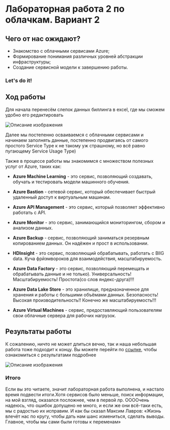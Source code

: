 # Лабораторная работа 2 по облачкам. Вариант 2

## Чего от нас ожидают?

* Знакомство с облачными сервисами Azure;
* Формирование понимания различных уровней абстракции инфраструктуры;
* Создание сервисной модели к завершению работы.

### Let's do it!

## Ход работы

Для начала перенесём слепок данных биллинга в excel, где мы сможем удобно его редактировать 

<image src="пустая_табл_лаб2.jpg" alt="Описание изображения">

Далее мы постепенно осваиваемся с облачными сервисами и начинаем заполнять данные, постепенно продвигаясь от самого простого Service Type к не такому уж страшному, но всё равно пугающему Service Usage Type)

Также в процессе работы мы знакомимся с множеством полезных услуг от Azure, таких как:

* **Azure Machine Learning** - это сервис, позволяющий создавать, обучать и тестировать модели машинного обучения.

* **Azure Bastion** - сетевой сервис, который обеспечивает быстрый удаленный доступ к виртуальным машинам.

* **Azure API Management** - это сервис, который позволяет эффективно работать с API.

* **Azure Monitor** - это сервис, занимающийся мониторингом, сбором и анализом данных.

* **Azure Backup** - сервис, позволяющий заниматься резервным копированием данных. Он надёжен и прост в использовании.

* **HDInsight** - это сервис, позволяющий обрабатывать, работать  с BIIG data. Куча фрйэмвороков для взаимодействия, масштабируемость.

* **Azure Data Factory** - это сервис, позволяющий перемещать и обрабатывать данные и не только). Универсальность! Масштабируемость! Простота(со слов яндекс-друга)!!!

* **Azure Data Lake Store** - это хранилище, предназначенное для хранения и работы с большими объёмами данных. Безопасность! Высокая производительность!! Конечно же масштабируемость!!!

* **Azure Virtual Machines** - сервис, предоставляющий пользователям свои облачные сервера для рабочих нагрузок.


## Результаты работы 
К сожалению, ничто не может длиться вечно, так и наша небольшая работа тоже подходит к концу. Вы можете перейти по [ссылке](https://docs.google.com/spreadsheets/d/1mWCmKERBdnl6kYehExm7Wq1iJ_Y5_x4N0apKDMtbiwY/edit?gid=0#gid=0), чтобы ознакомиться с результатами подробнее 

<image src="табл_лаб2.jpg" alt="Описание изображения">

### Итого

Если вы это читаете, значит лабораторная работа выполнена, и настало время подвести итоги.Хотя сервисов было меньше, поиск информации, на мой взгляд, оказался посложнее, чем в первой лр. ООООчень надеюсь, что  ошибок допущено не много, и если же они всё-таки есть, мы с радостью их исправим. И как бы сказал Максим Лавров: «Жизнь влечёт нас по кругу, чтобы дать нам шанс измениться, сделать выводы. Главное, чтобы мы сами были готовы к переменам»
